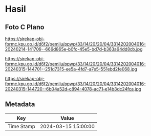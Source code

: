 # Hasil

## Foto C Plano

https://sirekap-obj-formc.kpu.go.id/d6f2/pemilu/ppwp/33/14/20/20/04/3314202004016-20240214-141709--666d865e-b0fc-45e5-bd7d-b363a64dd8cb.jpg

https://sirekap-obj-formc.kpu.go.id/d6f2/pemilu/ppwp/33/14/20/20/04/3314202004016-20240315-144701--251d7315-ee5a-4fd7-a7e5-551ebd2fe068.jpg

https://sirekap-obj-formc.kpu.go.id/d6f2/pemilu/ppwp/33/14/20/20/04/3314202004016-20240315-144720--6b04a52d-c894-4078-ac71-e14b3dc24fca.jpg


## Metadata

| Key        | Value               |
| ---------- | ------------------- |
| Time Stamp | 2024-03-15 15:00:00 |



